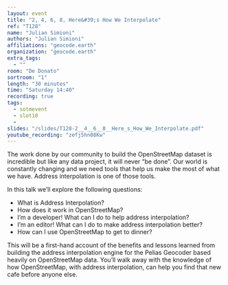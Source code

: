 ```yaml
---
layout: event
title: "2, 4, 6, 8, Here&#39;s How We Interpolate"
ref: "T128"
name: "Julian Simioni"
authors: "Julian Simioni"
affiliations: "geocode.earth"
organization: "geocode.earth"
extra_tags:
  - ""
room: "De Donato"
sortroom: "1"
length: "30 minutes"
time: "Saturday 14:40"
recording: true
tags:
  - sotmevent
  - slot10
  - 
slides: "/slides/T128-2__4__6__8__Here_s_How_We_Interpolate.pdf"
youtube_recording: "zefj5hn08Kw"
---
```

The work done by our community to build the OpenStreetMap dataset is incredible but like any data project, it will never “be done”. Our world is constantly changing and we need tools that help us make the most of what we have. Address interpolation is one of those tools.

In this talk we’ll explore the following questions:
* What is Address Interpolation?
* How does it work in OpenStreetMap?
* I’m a developer! What can I do to help address interpolation?
* I’m an editor! What can I do to make address interpolation better?
* How can I use OpenStreetMap to get to dinner?

This will be a first-hand account of the benefits and lessons learned from building the address interpolation engine for the Pelias Geocoder based heavily on OpenStreetMap data. You’ll walk away with the knowledge of how OpenStreetMap, with address interpolation, can help you find that new cafe before anyone else.
